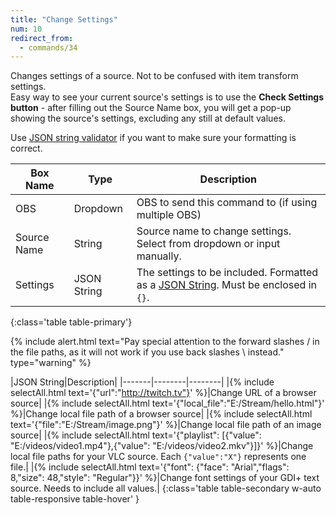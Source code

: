 ```yaml
---
title: "Change Settings"
num: 10
redirect_from:
  - commands/34
---
```

Changes settings of a source. Not to be confused with item transform settings.\
Easy way to see your current source's settings is to use the **Check Settings button** - after filling out the Source Name box, you will get a pop-up showing the source's settings, excluding any still at default values.

Use [JSON string validator](https://jsonlint.com/) if you want to make sure your formatting is correct.


| Box Name | Type | Description | 
|-------|--------|--------|
|OBS|Dropdown|OBS to send this command to (if using multiple OBS)|
|Source Name|	String |	Source name to change settings. Select from dropdown or input manually.
|Settings|	JSON String|	The settings to be included. Formatted as a [JSON String](https://www.w3schools.com/js/js_json_syntax.asp). Must be enclosed in `{}`.
{:class='table table-primary'}

{% include alert.html text="Pay special attention to the forward slashes / in the file paths, as it will not work if you use back slashes \ instead." type="warning" %} 

|JSON String|Description|
|-------|--------|--------|
|{% include selectAll.html text='{"url":"http://twitch.tv"}' %}|Change URL of a browser source|
|{% include selectAll.html text='{"local_file":"E:/Stream/hello.html"}' %}|Change local file path of a browser source|
|{% include selectAll.html text='{"file":"E:/Stream/image.png"}' %}|Change local file path of an image source|
|{% include selectAll.html text='{"playlist": [{"value": "E:/videos/video1.mp4"},{"value": "E:/videos/video2.mkv"}]}' %}|Change local file paths for your VLC source. Each `{"value":"X"}` represents one file.|
|{% include selectAll.html text='{"font": {"face": "Arial","flags": 8,"size": 48,"style": "Regular"}}' %}|Change font settings of your GDI+ text source. Needs to include all values.|
{:class='table table-secondary w-auto table-responsive table-hover' }









